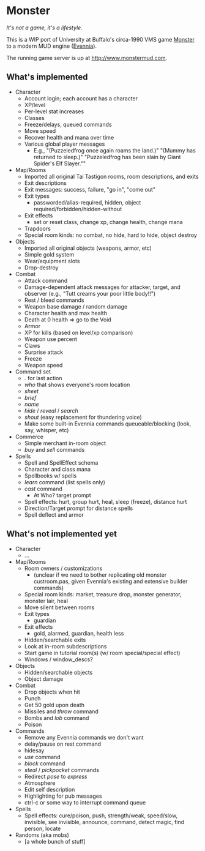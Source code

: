 # Monster

*It's not a game, it's a lifestyle.*

This is a WIP port of University at Buffalo's circa-1990 VMS game [Monster](http://www.skrenta.com/monster/) to a modern MUD engine ([Evennia](https://github.com/evennia/evennia)).

The running game server is up at http://www.monstermud.com.

## What's implemented

* Character
  * Account login; each account has a character
  * XP/level
  * Per-level stat increases 
  * Classes
  * Freeze/delays, queued commands
  * Move speed
  * Recover health and mana over time
  * Various global player messages
    * E.g., "(Puzzeledfrog once again roams the land.)" "(Mummy has returned to sleep.)" "Puzzeledfrog has been slain by Giant Spider's Elf Slayer.""  
* Map/Rooms
  * Imported all original Tai Tastigon rooms, room descriptions, and exits
  * Exit descriptions
  * Exit messages: success, failure, "go in", "come out"
  * Exit types
    * passworded/alias-required, hidden, object required/forbidden/hidden-without
  * Exit effects
    * set or reset class, change xp, change health, change mana
  * Trapdoors
  * Special room kinds: no combat, no hide, hard to hide, object destroy
* Objects
  * Imported all original objects (weapons, armor, etc)
  * Simple gold system
  * Wear/equipment slots
  * Drop-destroy
* Combat
  * Attack command
  * Damage-dependent attack messages for attacker, target, and observer (e.g., "Tutt creams your poor little body!!")
  * Rest / bleed commands
  * Weapon base damage / random damage
  * Character health and max health
  * Death at 0 health => go to the Void
  * Armor
  * XP for kills (based on level/xp comparison)
  * Weapon use percent
  * Claws
  * Surprise attack
  * Freeze
  * Weapon speed  
* Command set
  * *.* for last action
  * *who* that shows everyone's room location
  * *sheet*
  * *brief*
  * *name* 
  * *hide* / *reveal* / *search*
  * *shout* (easy replacement for thundering voice)
  * Make some built-in Evennia commands queueable/blocking (look, say, whisper, etc)  
* Commerce
  * Simple merchant in-room object
  * *buy* and *sell* commands
* Spells
  * Spell and SpellEffect schema
  * Character and class mana
  * Spellbooks w/ spells
  * *learn* command (list spells only)
  * *cast* command
    * At Who? target prompt
  * Spell effects: hurt, group hurt, heal, sleep (freeze), distance hurt
  * Direction/Target prompt for distance spells
  * Spell deflect and armor


## What's not implemented yet

* Character
  * ...
* Map/Rooms
  * Room owners / customizations
    * (unclear if we need to bother replicating old monster custroom.pas, given Evennia's existing and extensive builder commands)
  * Special room kinds: market, treasure drop, monster generator, monster lair, heal
  * Move silent between rooms
  * Exit types
    * guardian
  * Exit effects
    * gold, alarmed, guardian, health less
  * Hidden/searchable exits
  * Look at in-room subdescriptions
  * Start game in tutorial room(s) (w/ room special/special effect)
  * Windows / window_descs?
* Objects
  * Hidden/searchable objects
  * Object damage
* Combat
  * Drop objects when hit
  * Punch
  * Get 50 gold upon death
  * Missiles and *throw* command
  * Bombs and *lob* command
  * Poison
* Commands
  * Remove any Evennia commands we don't want
  * delay/pause on rest command
  * hidesay
  * *use* command
  * *block* command
  * *steal* / *pickpocket* commands
  * Redirect *pose* to *express*
  * Atmosphere
  * Edit self description
  * Highlighting for pub messages
  * ctrl-c or some way to interrupt command queue
* Spells
  * Spell effects: cure/poison, push, strength/weak, speed/slow, invisible, see invisible, announce, command, detect magic, find person, locate
* Randoms (aka mobs)
  * [a whole bunch of stuff]

  